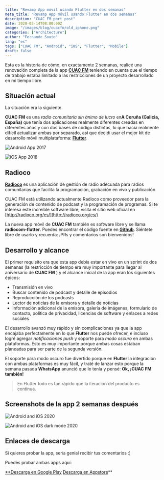 ```yaml
---
title: "Revamp App móvil usando Flutter en dos semanas"
meta_title: "Revamp App móvil usando Flutter en dos semanas"
description: "CUAC FM port post"
date: 2020-03-14T08:00:00Z
image: "/images/blog/cuacfm/old_iphone.png"
categories: ["Architecture"]
author: "Fernando Souto"
lang: "es"
tags: ["CUAC FM", "Android", "iOS", "Flutter", "Mobile"]
draft: false
---
```



Esta es la historia de cómo, en exactamente 2 semanas, realicé una renovación completa de la app **[CUAC FM](https://cuacfm.org/)** teniendo en cuenta que el tiempo de trabajo estaba limitado a las restricciones de un proyecto desarrollado en mi tiempo libre.

## Situación actual

La situación era la siguiente.

**CUAC FM** es una *radio comunitaria sin ánimo de lucro* en**A Coruña (Galicia, España)** que tenía dos aplicaciones realmente diferentes creadas en diferentes años y con dos bases de código distintas, lo que hacía realmente difícil actualizar ambas por separado, así que decidí usar el mejor kit de desarrollo móvil multiplataforma: **[Flutter](https://flutter.dev/)**.

![Android App 2017](/images/blog/cuacfm/old_android.png)

![iOS App 2018](/images/blog/cuacfm/old_iphone.png)

## Radioco

**[Radioco](http://radioco.org/es/)** es una aplicación de gestión de radio adecuada para radios comunitarias que facilita la programación, grabación en vivo y publicación.

CUAC FM está utilizando actualmente Radioco como proveedor para la generación de contenido de podcast y la programación de programas. Si te interesa este increíble software libre, visita el sitio web oficial en [http://radioco.org/es/](http://radioco.org/es/)

La nueva app móvil de **CUAC FM**  también es software libre y se llama **radiocom-flutter**. Puedes encontrar el código fuente en **[Github](https://github.com/ficiverson/radiocom-flutter)**. Siéntete libre de usarlo y recuerda: ¡PRs y comentarios son bienvenidos!

## Desarrollo y alcance 

El primer requisito era que esta app debía estar en vivo en un sprint de dos semanas (la restricción de tiempo era muy importante para llegar al aniversario de **CUAC FM** ) y el alcance inicial de la app eran los siguientes épicos:

- Transmisión en vivo
- Buscar contenido de podcast y detalle de episodios
- Reproducción de los podcasts
- Lector de noticias de la emisora y detalle de noticias
- Información adicional de la emisora, galería de imágenes, formulario de contacto, política de privacidad, licencias de software y enlaces a redes sociales

El desarrollo avanzó muy rápido y sin complicaciones ya que la app encajaba perfectamente en lo que **Flutter** nos puede ofrecer, e incluso logré agregar *notificaciones push* y soporte para *modo oscuro* en ambas plataformas. Esto es muy importante porque ambas cosas estaban planeadas para ser parte de la segunda versión.

El soporte para modo oscuro fue divertido porque en **Flutter** la integración con ambas plataformas es muy fácil, y traté de lanzar esto porque la semana pasada **WhatsApp** anunció que lo tenía y pensé: **Ok, ¡CUAC FM también!**
>  En Flutter todo es tan rápido que la iteración del producto es continua.

## Screenshots de la app 2 semanas después

![Android and iOS 2020](/images/blog/cuacfm/new_app.png)

![Android and iOS dark mode 2020](/images/blog/cuacfm/new_app_dark.png)

## Enlaces de descarga

Si quieres probar la app, sería genial recibir tus comentarios :)

Puedes probar ambas apps aquí:

[**Descarga en Google Play](https://play.google.com/store/apps/details?id=com.app.cuacfm.radio.coruna&hl=es)
[Descarga en Appstore](https://apps.apple.com/es/app/cuac-fm/id536600585)**
